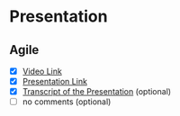 # Presentation
## Agile

- [x] [Video Link](https://www.youtube.com/@Temafey1994)
- [x] [Presentation Link](teumik-agile-presentation.netlify.app)
- [x] [Transcript of the Presentation](https://docs.google.com/document/d/10b31TgMU84KXrYVE1YNOkOMyqCv1TYaLp5Nu1KiyW5Q/edit?usp=sharing) (optional)
- [ ] no comments (optional)
